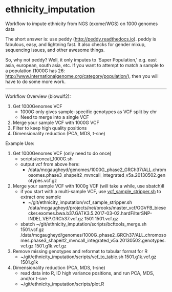 # ethnicity_imputation
Workflow to impute ethnicity from NGS (exome/WGS) on 1000 genomes data

The short answer is: use peddy (http://peddy.readthedocs.io). peddy is fabulous, easy, and lightning fast. It also checks for gender mixup, sequencing issues, and other awesome things. 

So, why not peddy? Well, it only imputes to 'Super Population,' e.g. east asia, european, south asia, etc. If you want to attempt to match a sample to a population (1000G has 26: http://www.internationalgenome.org/category/population/), then you will have to do some more work. 

---------------------------
Workflow Overview (biowulf2):

1. Get 1000Genomes VCF
    * 1000G only gives sample-specific  genotypes as VCF split by chr
    * Need to merge into a single VCF
2. Merge your sample VCF with 1000G VCF
3. Filter to keep high quality positions
4. Dimensionality reduction (PCA, MDS, t-sne)

Example Use:
1. Get 1000Genomes VCF (only need to do once)
    * scripts/concat_1000G.sh
    * output vcf from above here:
        * /data/mcgaugheyd/genomes/1000G_phase2_GRCh37/ALL.chromosomes.phase3_shapeit2_mvncall_integrated_v5a.20130502.genotypes.vcf.gz
2. Merge your sample VCF with 1000g VCF (will take a while, use sbatch)ll
    * if you start with a multi-sample VCF, use [vcf_sample_stripper.sh](https://github.com/davemcg/biowulf2-bin/blob/master/vcf_sample_stripper.sh) to extract one sample
        * ~/git/ethnicity_imputation/vcf_sample_stripper.sh /data/mcgaugheyd/projects/nei/brooks/master_vcf/OGVFB_biesecker.exomes.bwa.b37.GATK3.5.2017-03-02.hardFilterSNP-INDEL.VEP.GRCh37.vcf.gz 1501 1501.vcf.gz
    * sbatch ~/git/ethnicity_imputation/scripts/bcftools_merge.sh 1501.vcf.gz /data/mcgaugheyd/genomes/1000G_phase2_GRCh37/ALL.chromosomes.phase3_shapeit2_mvncall_integrated_v5a.20130502.genotypes.vcf.gz 1501.g1k.vcf.gz
3. Remove missing genotypes and reformat to tabular format for R
    * ~/git/ethnicity_imputation/scripts/vcf_to_table.sh 1501.g1k.vcf.gz 1501.g1k
4. Dimensionality reduction (PCA, MDS, t-sne)
    * read data into R, ID high variance positions, and run PCA, MDS, and/or t-sne
    * ~/git/ethnicity_imputation/scripts/plot.R
